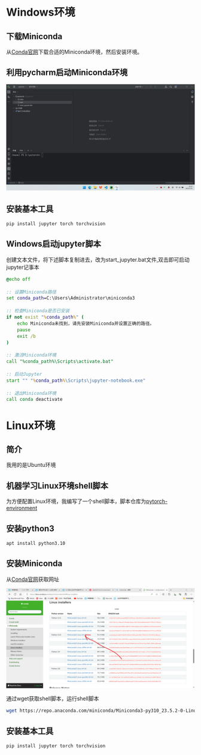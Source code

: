 # Windows环境

## 下载Miniconda

从[Conda官网](https://docs.conda.io/en/latest/miniconda.html#windows-installers)下载合适的Miniconda环境，然后安装环境。

## 利用pycharm启动Miniconda环境

![在pycharm中启动Miniconda环境](1.png)

## 安装基本工具

```bash
pip install jupyter torch torchvision
```

## Windows启动jupyter脚本

创建文本文件，将下述脚本复制进去，改为start_jupyter.bat文件,双击即可启动jupyter记事本

```bat
@echo off

:: 设置Miniconda路径
set conda_path=C:\Users\Administrator\miniconda3

:: 检查Miniconda是否已安装
if not exist "%conda_path%" (
    echo Miniconda未找到，请先安装Miniconda并设置正确的路径。
    pause
    exit /b
)

:: 激活Miniconda环境
call "%conda_path%\Scripts\activate.bat"

:: 启动Jupyter
start "" "%conda_path%\Scripts\jupyter-notebook.exe"

:: 退出Miniconda环境
call conda deactivate
```

# Linux环境

## 简介

我用的是Ubuntu环境

## 机器学习Linux环境shell脚本

为方便配置Linux环境，我编写了一个shell脚本，脚本仓库为[pytorch-environment](https://gitee.com/wliafe/pytorch-environment.git)

## 安装python3

```bash
apt install python3.10
```

## 安装Miniconda

从[Conda官网](https://docs.conda.io/en/latest/miniconda.html#linux-installers)获取网址

![Miniconda-Linux版本下载官网图片](2.png)

通过wget获取shell脚本，运行shell脚本

```bash
wget https://repo.anaconda.com/miniconda/Miniconda3-py310_23.5.2-0-Linux-x86_64.sh
```

## 安装基本工具

```bash
pip install jupyter torch torchvision
```